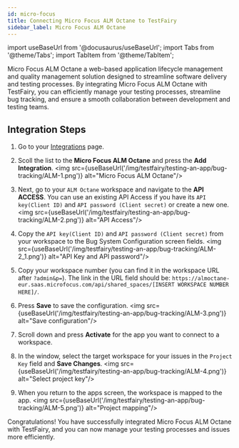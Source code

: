 ```yaml
---
id: micro-focus
title: Connecting Micro Focus ALM Octane to TestFairy
sidebar_label: Micro Focus ALM Octane
---
```


import useBaseUrl from '@docusaurus/useBaseUrl';
import Tabs from '@theme/Tabs';
import TabItem from '@theme/TabItem';

Micro Focus ALM Octane a web-based application lifecycle management and quality management solution designed to streamline software delivery and testing processes. By integrating Micro Focus ALM Octane with TestFairy, you can efficiently manage your testing processes, streamline bug tracking, and ensure a smooth collaboration between development and testing teams.

## Integration Steps

1. Go to your [Integrations](https://app.testfairy.com/settings/integrations/) page.

2. Scoll the list to the **Micro Focus ALM Octane** and press the **Add Integration**.
   <img src={useBaseUrl('/img/testfairy/testing-an-app/bug-tracking/ALM-1.png')} alt="Micro Focus ALM Octane"/>

3. Next, go to your `ALM Octane` workspace and navigate to the **API ACCESS**. You can use an existing API Access if you have its `API key(Client ID)` and `API password (Client secret)` or create a new one.
   <img src={useBaseUrl('/img/testfairy/testing-an-app/bug-tracking/ALM-2.png')} alt="API Access"/>

4. Copy the `API key(Client ID)` and `API password (Client secret)` from your workspace to the Bug System Configuration screen fields.
   <img src={useBaseUrl('/img/testfairy/testing-an-app/bug-tracking/ALM-2_1.png')} alt="API Key and API password"/>

5. Copy your workspace number (you can find it in the workspace URL after `?admin&p=`).
   The link in the URL field should be: `https://almoctane-eur.saas.microfocus.com/api/shared_spaces/[INSERT WORKSPACE NUMBER HERE]/`.

6. Press **Save** to save the configuration.
   <img src={useBaseUrl('/img/testfairy/testing-an-app/bug-tracking/ALM-3.png')} alt="Save configuration"/>

7. Scroll down and press **Activate** for the app you want to connect to a workspace.

8. In the window, select the target workspace for your issues in the `Project Key` field and **Save Changes**.
   <img src={useBaseUrl('/img/testfairy/testing-an-app/bug-tracking/ALM-4.png')} alt="Select project key"/>

9. When you return to the apps screen, the workspace is mapped to the app.
   <img src={useBaseUrl('/img/testfairy/testing-an-app/bug-tracking/ALM-5.png')} alt="Project mapping"/>

Congratulations! You have successfully integrated Micro Focus ALM Octane with TestFairy, and you can now manage your testing processes and issues more efficiently.
